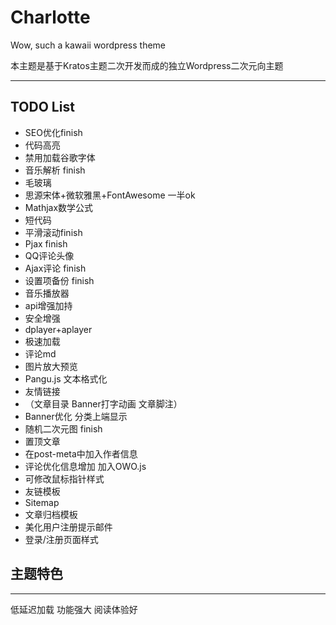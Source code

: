 # Charlotte
Wow, such a kawaii wordpress theme

本主题是基于Kratos主题二次开发而成的独立Wordpress二次元向主题
***
## TODO List

- SEO优化finish
- 代码高亮
- 禁用加载谷歌字体
- 音乐解析 finish
- 毛玻璃
- 思源宋体+微软雅黑+FontAwesome 一半ok
- Mathjax数学公式
- 短代码
- 平滑滚动finish
- Pjax finish
- QQ评论头像
- Ajax评论  finish
- 设置项备份 finish
- 音乐播放器
- api增强加持
- 安全增强
- dplayer+aplayer
- 极速加载
- 评论md
- 图片放大预览
- Pangu.js 文本格式化
- 友情链接
- （文章目录 Banner打字动画 文章脚注）
- Banner优化 分类上端显示
- 随机二次元图 finish
- 置顶文章
- 在post-meta中加入作者信息
- 评论优化信息增加 加入OWO.js
- 可修改鼠标指针样式
- 友链模板
- Sitemap
- 文章归档模板
- 美化用户注册提示邮件
- 登录/注册页面样式

## 主题特色
***
低延迟加载
功能强大 阅读体验好
